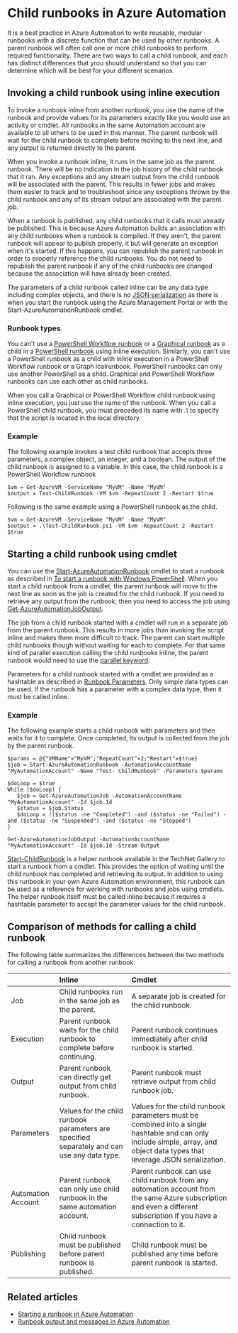 <properties 
   pageTitle="Child runbooks in Azure Automation | Windows Azure"
   description="Describes the different methods for starting a runbook in Azure Automation from another runbook and sharing information between them."
   services="automation"
   documentationCenter=""
   authors="bwren"
   manager="stevenka"
   editor="tysonn" />
<tags
	ms.service="automation"
	ms.date="09/17/2015"
	wacn.date=""/>

# Child runbooks in Azure Automation


It is a best practice in Azure Automation to write reusable, modular runbooks with a discrete function that can be used by other runbooks. A parent runbook will often call one or more child runbooks to perform required functionality. There are two ways to call a child runbook, and each has distinct differences that yrou should understand so that you can determine which will be best for your different scenarios.

##  Invoking a child runbook using inline execution

To invoke a runbook inline from another runbook, you use the name of the runbook and provide values for its parameters exactly like you would use an activity or cmdlet.  All runbooks in the same Automation account are available to all others to be used in this manner. The parent runbook will wait for the child runbook to complete before moving to the next line, and any output is returned directly to the parent.

When you invoke a runbook inline, it runs in the same job as the parent runbook. There will be no indication in the job history of the child runbook that it ran. Any exceptions and any stream output from the child runbook will be associated with the parent. This results in fewer jobs and makes them easier to track and to troubleshoot since any exceptions thrown by the child runbook and any of its stream output are associated with the parent job.

When a runbook is published, any child runbooks that it calls must already be published. This is because Azure Automation builds an association with any child runbooks when a runbook is compiled. If they aren't, the parent runbook will appear to publish properly, it but will generate an exception when it's started. If this happens, you can republish the parent runbook in order to properly reference the child runbooks. You do not need to republish the parent runbook if any of the child runbooks are changed because the association will have already been created.

The parameters of a child runbook called inline can be any data type including complex objects, and there is no [JSON serialization](/documentation/articles/automation-starting-a-runbook#runbook-parameters) as there is when you start the runbook using the Azure Management Portal or with the Start-AzureAutomationRunbook cmdlet.

### Runbook types

You can't use a [PowerShell Workflow runbook](/documentation/articles/automation-runbook-types#powershell-workflow-runbooks) or a [Graphical runbook](/documentation/articles/automation-runbook-types#graphical-runbooks) as a child in a [PowerShell runbook](/documentation/articles/automation-runbook-types#powershell-runbooks) using inline execution.  Similarly, you can't use a PowerShell runbook as a child with inline execution in a PowerShell Workflow runbook or a Graph icalrunbook.  PowerShell runbooks can only use another PowerShell as a child.  Graphical and PowerShell Workflow runbooks can use each other as child runbooks.

When you call a Graphical or PowerShell Workflow child runbook using inline execution, you just use the name of the runbook.  When you call a PowerShell child runbook, you must preceded its name with *.\\* to specify that the script is located in the local directory. 

### Example

The following example invokes a test child runbook that accepts three parameters, a complex object, an integer, and a boolean. The output of the child runbook is assigned to a variable.  In this case, the child runbook is a PowerShell Workflow runbook

	$vm = Get-AzureVM -ServiceName "MyVM" -Name "MyVM"
	$output = Test-ChildRunbook -VM $vm -RepeatCount 2 -Restart $true

Following is the same example using a PowerShell runbook as the child.

	$vm = Get-AzureVM -ServiceName "MyVM" -Name "MyVM"
	$output = .\Test-ChildRunbook.ps1 -VM $vm -RepeatCount 2 -Restart $true


##  Starting a child runbook using cmdlet

You can use the [Start-AzureAutomationRunbook](http://msdn.microsoft.com/zh-cn/library/dn690259.aspx) cmdlet to start a runbook as described in [To start a runbook with Windows PowerShell](/documentation/articles/automation-starting-a-runbook#starting-a-runbook-with-windows-powershell). When you start a child runbook from a cmdlet, the parent runbook will move to the next line as soon as the job is created for the child runbook. If you need to retrieve any output from the runbook, then you need to access the job using [Get-AzureAutomationJobOutput](http://msdn.microsoft.com/zh-cn/library/dn690268.aspx).

The job from a child runbook started with a cmdlet will run in a separate job from the parent runbook. This results in more jobs than invoking the script inline and makes them more difficult to track. The parent can start multiple child runbooks though without waiting for each to complete. For that same kind of parallel execution calling the child runbooks inline, the parent runbook would need to use the [parallel keyword](/documentation/articles/automation-powershell-workflow#parallel-processing).

Parameters for a child runbook started with a cmdlet are provided as a hashtable as described in [Runbook Parameters](/documentation/articles/automation-starting-a-runbook#runbook-parameters). Only simple data types can be used. If the runbook has a parameter with a complex data type, then it must be called inline.

### Example

The following example starts a child runbook with parameters and then waits for it to complete. Once completed, its output is collected from the job by the parent runbook.

	$params = @{"VMName"="MyVM";"RepeatCount"=2;"Restart"=$true} 
	$job = Start-AzureAutomationRunbook -AutomationAccountName "MyAutomationAccount" -Name "Test- ChildRunbook" -Parameters $params
	
	$doLoop = $true
	While ($doLoop) {
	   $job = Get-AzureAutomationJob -AutomationAccountName "MyAutomationAccount" -Id $job.Id
	   $status = $job.Status
	   $doLoop = (($status -ne "Completed") -and ($status -ne "Failed") -and ($status -ne "Suspended") -and ($status -ne "Stopped") 
	}
	
	Get-AzureAutomationJobOutput -AutomationAccountName "MyAutomationAccount" -Id $job.Id -Stream Output

[Start-ChildRunbook](http://gallery.technet.microsoft.com/scriptcenter/Start-Azure-Automation-1ac858a9) is a helper runbook available in the TechNet Gallery to start a runbook from a cmdlet. This provides the option of waiting until the child runbook has completed and retrieving its output. In addition to using this runbook in your own Azure Automation environment, this runbook can be used as a reference for working with runbooks and jobs using cmdlets. The helper runbook itself must be called inline because it requires a hashtable parameter to accept the parameter values for the child runbook.


## Comparison of methods for calling a child runbook

The following table summarizes the differences between the two methods for calling a runbook from another runbook.

| | Inline| Cmdlet|
|:---|:---|:---|
|Job|Child runbooks run in the same job as the parent.|A separate job is created for the child runbook.|
|Execution|Parent runbook waits for the child runbook to complete before continuing.|Parent runbook continues immediately after child runbook is started.|
|Output|Parent runbook can directly get output from child runbook.|Parent runbook must retrieve output from child runbook job.|
|Parameters|Values for the child runbook parameters are specified separately and can use any data type.|Values for the child runbook parameters must be combined into a single hashtable and can only include simple, array, and object data types that leverage JSON serialization.|
|Automation Account|Parent runbook can only use child runbook in the same automation account.|Parent runbook can use child runbook from any automation account from the same Azure subscription and even a different subscription if you have a connection to it.|
|Publishing|Child runbook must be published before parent runbook is published.|Child runbook must be published any time before parent runbook is started.|

## Related articles

- [Starting a runbook in Azure Automation](/documentation/articles/automation-starting-a-runbook)
- [Runbook output and messages in Azure Automation](/documentation/articles/automation-runbook-output-and-messages)
